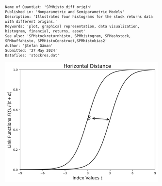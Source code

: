 ```
Name of QuantLet: 'SPMhisto_diff_origin'
Published in: 'Nonparametric and Semiparametric Models'
Description: 'Illustrates four histograms for the stock returns data with different origins.'
Keywords: 'plot, graphical representation, data visualization, histogram, financial, returns, asset'
See also: 'SPMstockreturnhisto, SPMhistogram, SPMashstock, SPMbuffahisto, SPMHistoConstruct,SPMhistobias2'
Author: 'Ștefan Găman'
Submitted: '27 May 2024'
Datafiles: 'stockres.dat'
```
![Histogram](https://raw.githubusercontent.com/StefanGam/test-repo/main/Exemple1/coeffU_transparent.png?token=BE4CI746BKEMUMEPV4HEL53HFWTP2)

